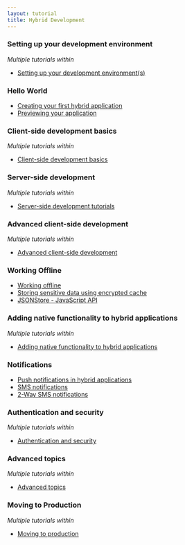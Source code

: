 ```yaml
---
layout: tutorial
title: Hybrid Development
---
```

### Setting up your development environment
<p><i>Multiple tutorials within</i></p>

* <a href="{{site.baseurl}}/tutorials/en/foundation/6.3/setting-up-your-development-environment/">Setting up your development environment(s)</a>

### Hello World

* <a href="{{site.baseurl}}/tutorials/en/foundation/6.3/hello-world/creating-your-first-hybrid-application/">Creating your first hybrid application</a>
* <a href="{{site.baseurl}}/tutorials/en/foundation/6.3/hello-world/">Previewing your application</a>

### Client-side development basics
<p><i>Multiple tutorials within</i></p>

* <a href="{{site.baseurl}}/tutorials/en/foundation/6.3/client-side-development-basics/">Client-side development basics</a>

### Server-side development
<p><i>Multiple tutorials within</i></p>

* <a href="{{site.baseurl}}/tutorials/en/foundation/6.3/server-side-development/">Server-side development tutorials</a>

### Advanced client-side development
<p><i>Multiple tutorials within</i></p>

* <a href="{{site.baseurl}}/tutorials/en/foundation/6.3/advanced-client-side-development/">Advanced client-side development</a>

### Working Offline

* <a href="{{site.baseurl}}/tutorials/en/foundation/6.3/working-offline/working-offline/">Working offline</a>
* <a href="{{site.baseurl}}/tutorials/en/foundation/6.3/working-offline/storing-sensitive-data-encrypted-cache/">Storing sensitive data using encrypted cache</a>
* <a href="{{site.baseurl}}/tutorials/en/foundation/6.3/working-offline/jsonstore/jsonstore-javascript-api/">JSONStore - JavaScript API</a>

### Adding native functionality to hybrid applications
<p><i>Multiple tutorials within</i></p>

* <a href="{{site.baseurl}}/tutorials/en/foundation/6.3/adding-native-functionality/">Adding native functionality to hybrid applications</a>

### Notifications

* <a href="{{site.baseurl}}/tutorials/en/foundation/6.3/notifications/push-notifications-hybrid-applications/">Push notifications in hybrid applications</a>
* <a href="{{site.baseurl}}/tutorials/en/foundation/6.3/notifications/sms-notifications/">SMS notifications</a>
* <a href="{{site.baseurl}}/tutorials/en/foundation/6.3/notifications/two-way-sms-communication/">2-Way SMS notifications</a>

### Authentication and security
<p><i>Multiple tutorials within</i></p>

* <a href="{{site.baseurl}}/tutorials/en/foundation/6.3/authentication-security/">Authentication and security</a>

### Advanced topics
<p><i>Multiple tutorials within</i></p>

* <a href="{{site.baseurl}}/tutorials/en/foundation/6.3/advanced-topics/">Advanced topics</a>

### Moving to Production
<p><i>Multiple tutorials within</i></p>

* <a href="{{site.baseurl}}/tutorials/en/foundation/6.3/moving-production/">Moving to production</a>

